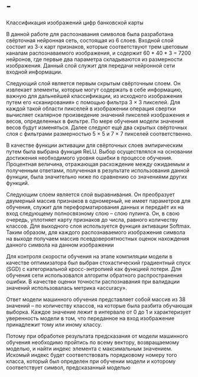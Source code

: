 # -
Классификация изображений цифр банковской карты

В данной работе для распознавания символов была разработана
свёрточная нейронная сеть, состоящая из 6 слоев.
Входной слой состоит из 3-х карт признаков, которые соответствуют
трем цветовым каналам распознаваемого изображения, и содержит 60 * 40 * 3
= 7200 нейронов, где первые два параметра складываются из размерности
изображения. Данный слой служит для передачи нейронной сети входной
информации.

Следующий слой является первым скрытым свёрточным слоем. Он
извлекает элементы, которые могут содержать в себе информацию, важную
для дальнейшей классификации, из исходного изображения путем его
«сканирования» с помощью фильтра 3 × 3 пикселей. Для каждой такой области
пикселей в изображении операция свертки вычисляет скалярное произведение
значений пикселей изображения и весов, определенных в фильтре. По мере
обучения модели значения весов будут изменяться.
Далее следуют ещё два скрытых свёрточных слоя с фильтрами
размерностью 5 × 5 и 7 × 7 пикселей соответственно.

В качестве функции активации для свёрточных слоев эмпирическим
путем была выбрана функция ReLU. Выбор осуществлялся на основании
достижения необходимого уровня ошибки в процессе обучения. Процентная
величина, отражающая расхождение между ожидаемым и полученным
ответами, полученная в результате использования данной функции, была
значительно ниже по сравнению со значениями других функций.

Следующим слоем является слой выравнивания. Он преобразует
двумерный массив признаков в одномерный, не имеет параметров для
обучения, служит для переформатирования данных и передаёт их на вход
следующему полносвязному слою – слою пулинга. Он, в свою очередь,
уплотняет карту признаков до числа, равного количеству классов. Для
выходного слоя используется функция активации Softmax.
Таким образом, для каждого распознаваемого изображения символа на
выходе получаем массив псевдовероятностных оценок нахождения данного
символа на данном изображении

Для контроля скорости обучения на этапе компиляции модели в качестве
оптимизатора был выбран стохастический градиентный спуск (SGD) с
категориальной кросс-энтропией как функцией потери. Для обучения сети
использовался алгоритм обратного распространения ошибки. В качестве
оценки точности распознавания при валидации значений использовалась
метрика «accuracy».

Ответ модели машинного обучения представляет собой массив из 38
значений – по количеству классов, на которые была разбита обучающая
выборка. Каждое значение лежит в интервале от 0 до 1 и характеризует
уверенность модели в том, что переданное на вход изображение принадлежит
тому или иному классу.

Потому при обработке результата предсказания от модели машинного
обучения необходимо пройтись по всему вектору, возвращаемому моделью, и
найти индекс элемента с максимальным значением. Искомый индекс будет
соответствовать порядковому номеру того класса, который был определен при
обучении модели и которому соответствует символ, предсказанный моделью
